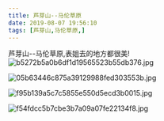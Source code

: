 ```yaml
---
title: 芦芽山--马伦草原
date: 2019-08-07 19:56:10
tags: [芦芽山,马伦草原,]
---
```

芦芽山--马伦草原,表姐去的地方都很美!
![b5272b5a0b6df1d19565523b55db376.jpg](https://i.loli.net/2019/08/07/O3ylYnePoJCL4aX.jpg)

<!---more--->
![05b63446c875a39129988fed303553b.jpg](https://i.loli.net/2019/08/07/Ws2KSk7yBCLQ3Oa.jpg)

![f95b139a5c7c5855e550d5ecd3b0015.jpg](https://i.loli.net/2019/08/07/vLX5w68Oe2Gsog7.jpg)

![f54fdcc5b7cbe3b7a09a07fe22134f8.jpg](https://i.loli.net/2019/08/07/qwa4ZgFnOthbIXx.jpg)
